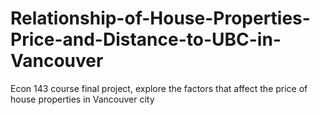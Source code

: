 # Relationship-of-House-Properties-Price-and-Distance-to-UBC-in-Vancouver
Econ 143 course final project, explore the factors that affect the price of house properties in Vancouver city
